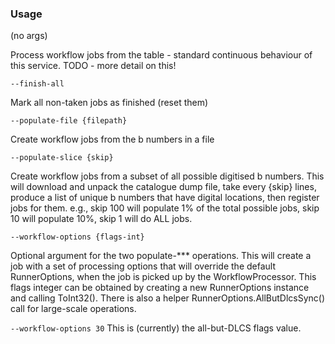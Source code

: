 ### Usage

(no args)

Process workflow jobs from the table - standard continuous behaviour of this service.
TODO - more detail on this!

`--finish-all`

Mark all non-taken jobs as finished (reset them)

`--populate-file {filepath}`

Create workflow jobs from the b numbers in a file

`--populate-slice {skip}`

Create workflow jobs from a subset of all possible digitised b numbers.
This will download and unpack the catalogue dump file, take every {skip} lines,
produce a list of unique b numbers that have digital locations, then register jobs for them.
e.g., skip 100 will populate 1% of the total possible jobs, skip 10 will populate 10%, skip 1 will do ALL jobs.

`--workflow-options {flags-int}`

Optional argument for the two populate-*** operations.
This will create a job with a set of processing options that will override the default RunnerOptions, when
the job is picked up by the WorkflowProcessor.
This flags integer can be obtained by creating a new RunnerOptions instance and calling ToInt32().
There is also a helper RunnerOptions.AllButDlcsSync() call for large-scale operations.

`--workflow-options 30`
This is (currently) the all-but-DLCS flags value.